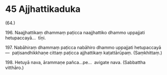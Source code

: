 # 45 Ajjhattikaduka

(64.)

196\. Naajjhattikaṃ dhammaṃ paṭicca naajjhattiko dhammo uppajjati hetupaccayā…  tīṇi.

197\. Nabāhiraṃ dhammaṃ paṭicca nabāhiro dhammo uppajjati hetupaccayā—  paṭisandhikkhaṇe cittaṃ paṭicca ajjhattikaṃ kaṭattārūpaṃ. (Saṃkhittaṃ.)

198\. Hetuyā nava, ārammaṇe pañca…pe…  avigate nava. (Sabbattha vitthāro.)
